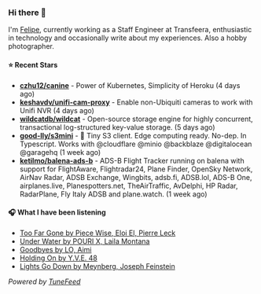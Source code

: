 ### Hi there 👋

I'm [Felipe](https://felipevm.com), currently working as a Staff Engineer at Transfeera, enthusiastic in technology and occasionally write about my experiences. Also a hobby photographer.

#### ⭐ Recent Stars
- **[czhu12/canine](https://github.com/czhu12/canine)** - Power of Kubernetes, Simplicity of Heroku (4 days ago)
- **[keshavdv/unifi-cam-proxy](https://github.com/keshavdv/unifi-cam-proxy)** - Enable non-Ubiquiti cameras to work with Unifi NVR (4 days ago)
- **[wildcatdb/wildcat](https://github.com/wildcatdb/wildcat)** - Open-source storage engine for highly concurrent, transactional log-structured key-value storage. (5 days ago)
- **[good-lly/s3mini](https://github.com/good-lly/s3mini)** - 👶 Tiny S3 client. Edge computing ready. No-dep. In Typescript. Works with @cloudflare @minio @backblaze @digitalocean @garagehq (1 week ago)
- **[ketilmo/balena-ads-b](https://github.com/ketilmo/balena-ads-b)** - ADS-B Flight Tracker running on balena with support for FlightAware, Flightradar24, Plane Finder, OpenSky Network, AirNav Radar, ADSB Exchange, Wingbits, adsb.fi, ADSB.lol, ADS-B One, airplanes.live, Planespotters.net, TheAirTraffic, AvDelphi, HP Radar, RadarPlane, Fly Italy ADSB and plane.watch. (1 week ago)

#### 🎧 What I have been listening
- [Too Far Gone by Piece Wise, Eloi El, Pierre Leck](https://open.spotify.com/track/4KcNuc8iofryT1CLiza0DK)
- [Under Water by POURI X, Laila Montana](https://open.spotify.com/track/4b6QTCGNnMV0yT8dyTo72t)
- [Goodbyes by LO, Aimi](https://open.spotify.com/track/0XtewkmIK0zdrYNAeOznuV)
- [Holding On by Y.V.E. 48](https://open.spotify.com/track/3WJw2hH3EavqWMkALtkGXV)
- [Lights Go Down by Meynberg, Joseph Feinstein](https://open.spotify.com/track/2Od3Ysez43Zq6SgUijASW1)

_Powered by [TuneFeed](https://tunefeed.app?ref=github.com)_
